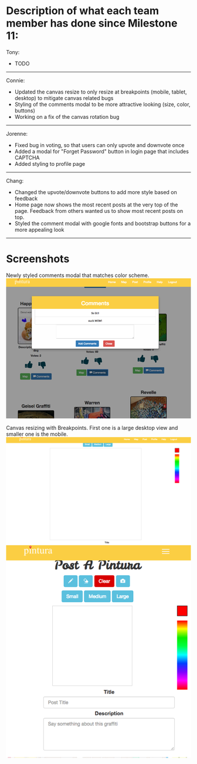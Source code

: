 # Description of what each team member has done since Milestone 11:

Tony:
- TODO

---

Connie:
- Updated the canvas resize to only resize at breakpoints (mobile, tablet, desktop) to mitigate canvas related bugs
- Styling of the comments modal to be more attractive looking (size, color, buttons)
- Working on a fix of the canvas rotation bug 

---

Jorenne:
- Fixed bug in voting, so that users can only upvote and downvote once
- Added a modal for "Forget Password" button in login page that includes CAPTCHA
- Added styling to profile page

---

Chang:
- Changed the upvote/downvote buttons to add more style based on feedback
- Home page now shows the most recent posts at the very top of the page. Feedback from others wanted us to show most recent posts on top.
- Styled the comment modal with google fonts and bootstrap buttons for a more appealing look

---

# Screenshots 
Newly styled comments modal that matches color scheme.
![alt_tag](/images/milestone13_connie.jpg)

Canvas resizing with Breakpoints. First one is a large desktop view and smaller one is the mobile.
![alt_tag](/images/milestone13_connie2.jpg)
![alt_tag](/images/milestone13_connie3.jpg)
